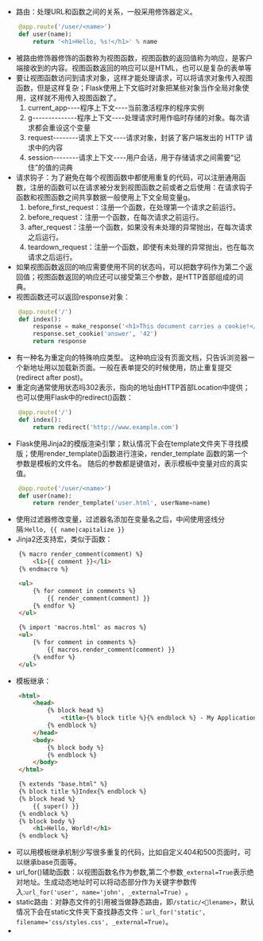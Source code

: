 * 路由：处理URL和函数之间的关系，一般采用修饰器定义。
```python
    @app.route('/user/<name>')
    def user(name):
        return '<h1>Hello, %s!</h1>' % name
```
* 被路由修饰器修饰的函数称为视图函数，视图函数的返回值称为响应，是客户端接收到的内容。视图函数返回的响应可以是HTML，也可以是复杂的表单等
* 要让视图函数访问到请求对象，这样才能处理请求，可以将请求对象传入视图函数，但是这样复杂；Flask使用上下文临时对象把某些对象当作全局对象使用，这样就不用传入视图函数了。
    1. current_app----程序上下文----当前激活程序的程序实例
    2. g--------------程序上下文----处理请求时用作临时存储的对象。每次请求都会重设这个变量
    3. request--------请求上下文----请求对象，封装了客户端发出的 HTTP 请求中的内容
    4. session--------请求上下文----用户会话，用于存储请求之间需要“记住”的值的词典
* 请求钩子：为了避免在每个视图函数中都使用重复的代码，可以注册通用函数，注册的函数可以在请求被分发到视图函数之前或者之后使用：在请求钩子函数和视图函数之间共享数据一般使用上下文全局变量g。
    1. before_first_request：注册一个函数，在处理第一个请求之前运行。
    2. before_request：注册一个函数，在每次请求之前运行。
    3. after_request：注册一个函数，如果没有未处理的异常抛出，在每次请求之后运行。
    4. teardown_request：注册一个函数，即使有未处理的异常抛出，也在每次请求之后运行。
* 如果视图函数返回的响应需要使用不同的状态吗，可以把数字码作为第二个返回值；视图函数返回的响应还可以接受第三个参数，是HTTP首部组成的词典。
* 视图函数还可以返回response对象：
```python
    @app.route('/')
    def index():
        response = make_response('<h1>This document carries a cookie!</h1>')
        response.set_cookie('answer', '42')
        return response
```
* 有一种名为重定向的特殊响应类型。 这种响应没有页面文档，只告诉浏览器一个新地址用以加载新页面。一般在表单提交的时候使用，防止重复提交(redirect after post)。
* 重定向通常使用状态吗302表示，指向的地址由HTTP首部Location中提供；也可以使用Flask中的redirect()函数：
```python
    @app.route('/')
    def index():
        return redirect('http://www.example.com')
```
* Flask使用Jinja2的模版渲染引擎；默认情况下会在template文件夹下寻找模版；使用render_template()函数进行渲染，render_template 函数的第一个参数是模板的文件名。 随后的参数都是键值对，表示模板中变量对应的真实值。
```python
    @app.route('/user/<name>')
    def user(name):
        return render_template('user.html', userName=name)
```
* 使用过滤器修改变量，过滤器名添加在变量名之后，中间使用竖线分隔:`Hello, {{ name|capitalize }}`
* Jinja2还支持宏，类似于函数：
```html
    {% macro render_comment(comment) %}
        <li>{{ comment }}</li>
    {% endmacro %}

    <ul>
        {% for comment in comments %}
            {{ render_comment(comment) }}
        {% endfor %}
    </ul>

    {% import 'macros.html' as macros %}
    <ul>
        {% for comment in comments %}
            {{ macros.render_comment(comment) }}
        {% endfor %}
    </ul>
```
* 模板继承：
```html
    <html>
        <head>
            {% block head %}
                <title>{% block title %}{% endblock %} - My Application</title>
            {% endblock %}
        </head>
        <body>
            {% block body %}
            {% endblock %}
        </body>
    </html>

    {% extends "base.html" %}
    {% block title %}Index{% endblock %}
    {% block head %}
        {{ super() }}
    {% endblock %}
    {% block body %}
        <h1>Hello, World!</h1>
    {% endblock %}
```
* 可以用模板继承机制少写很多重复的代码，比如自定义404和500页面时，可以继承base页面等。
* url_for()辅助函数：以视图函数名作为参数,第二个参数`_external=True`表示绝对地址。生成动态地址时可以将动态部分作为关键字参数传入:`url_for('user', name='john', _external=True) `。
* static路由：对静态文件的引用被当做静态路由，即`/static/<lename>`，默认情况下会在static文件夹下查找静态文件：`url_for('static', filename='css/styles.css', _external=True)`。
* 


